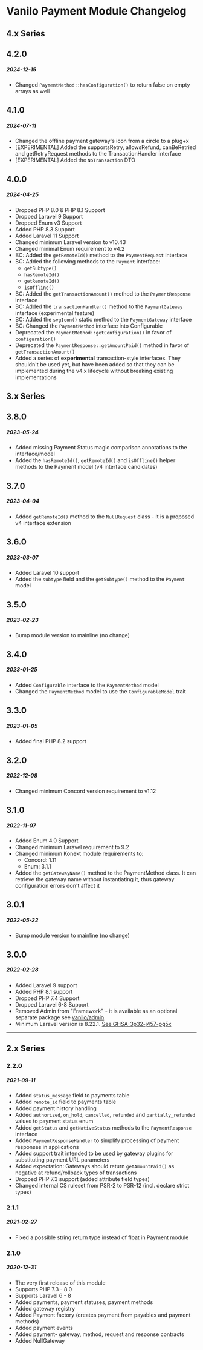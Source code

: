 # Vanilo Payment Module Changelog

## 4.x Series

## 4.2.0
##### 2024-12-15

- Changed `PaymentMethod::hasConfiguration()` to return false on empty arrays as well

## 4.1.0
##### 2024-07-11

- Changed the offline payment gateway's icon from a circle to a plug+x
- [EXPERIMENTAL] Added the supportsRetry, allowsRefund, canBeRetried and getRetryRequest methods to the TransactionHandler interface
- [EXPERIMENTAL] Added the `NoTransaction` DTO

## 4.0.0
##### 2024-04-25

- Dropped PHP 8.0 & PHP 8.1 Support
- Dropped Laravel 9 Support
- Dropped Enum v3 Support
- Added PHP 8.3 Support
- Added Laravel 11 Support
- Changed minimum Laravel version to v10.43
- Changed minimal Enum requirement to v4.2
- BC: Added the `getRemoteId()` method to the `PaymentRequest` interface
- BC: Added the following methods to the `Payment` interface:
    - `getSubtype()`
    - `hasRemoteId()`
    - `getRemoteId()`
    - `isOffline()`
- BC: Added the `getTransactionAmount()` method to the `PaymentResponse` interface
- BC: Added the `transactionHandler()` method to the `PaymentGateway` interface (experimental feature)
- BC: Added the `svgIcon()` static method to the `PaymentGateway` interface
- BC: Changed the `PaymentMethod` interface into Configurable
- Deprecated the `PaymentMethod::getConfiguration()` in favor of `configuration()`
- Deprecated the `PaymentResponse::getAmountPaid()` method in favor of `getTransactionAmount()`
- Added a series of **experimental** transaction-style interfaces. They shouldn't be used yet, but
  have been added so that they can be implemented during the v4.x lifecycle without breaking existing implementations 

## 3.x Series

## 3.8.0
##### 2023-05-24

- Added missing Payment Status magic comparison annotations to the interface/model
- Added the `hasRemoteId()`, `getRemoteId()` and `isOffline()` helper methods to the Payment model (v4 interface candidates)

## 3.7.0
##### 2023-04-04

- Added `getRemoteId()` method to the `NullRequest` class - it is a proposed v4 interface extension

## 3.6.0
##### 2023-03-07

- Added Laravel 10 support
- Added the `subtype` field and the `getSubtype()` method to the `Payment` model

## 3.5.0
##### 2023-02-23

- Bump module version to mainline (no change)

## 3.4.0
##### 2023-01-25

- Added `Configurable` interface to the `PaymentMethod` model
- Changed the `PaymentMethod` model to use the `ConfigurableModel` trait

## 3.3.0
##### 2023-01-05

- Added final PHP 8.2 support

## 3.2.0
##### 2022-12-08

- Changed minimum Concord version requirement to v1.12

## 3.1.0
##### 2022-11-07

- Added Enum 4.0 Support
- Changed minimum Laravel requirement to 9.2
- Changed minimum Konekt module requirements to:
    - Concord: 1.11
    - Enum: 3.1.1
- Added the `getGatewayName()` method to the PaymentMethod class.
  It can retrieve the gateway name without instantiating it,
  thus gateway configuration errors don't affect it

## 3.0.1
##### 2022-05-22

- Bump module version to mainline (no change)

## 3.0.0
##### 2022-02-28

- Added Laravel 9 support
- Added PHP 8.1 support
- Dropped PHP 7.4 Support
- Dropped Laravel 6-8 Support
- Removed Admin from "Framework" - it is available as an optional separate package see [vanilo/admin](https://github.com/vanilophp/admin) 
- Minimum Laravel version is 8.22.1. [See GHSA-3p32-j457-pg5x](https://github.com/advisories/GHSA-3p32-j457-pg5x)


---

## 2.x Series

### 2.2.0
##### 2021-09-11

- Added `status_message` field to payments table
- Added `remote_id` field to payments table
- Added payment history handling
- Added `authorized`, `on_hold`, `cancelled`, `refunded` and `partially_refunded` values to payment status enum
- Added `getStatus` and `getNativeStatus` methods to the `PaymentResponse` interface
- Added `PaymentResponseHandler` to simplify processing of payment responses in applications
- Added support trait intended to be used by gateway plugins for substituting payment URL parameters
- Added expectation: Gateways should return `getAmountPaid()` as negative at refund/rollback types of transactions
- Dropped PHP 7.3 support (added attribute field types)
- Changed internal CS ruleset from PSR-2 to PSR-12 (incl. declare strict types)

### 2.1.1
##### 2021-02-27

- Fixed a possible string return type instead of float in Payment module

### 2.1.0
##### 2020-12-31

- The very first release of this module
- Supports PHP 7.3 - 8.0
- Supports Laravel 6 - 8
- Added payments, payment statuses, payment methods
- Added gateway registry
- Added Payment factory (creates payment from payables and payment methods)
- Added payment events
- Added payment- gateway, method, request and response contracts
- Added NullGateway
